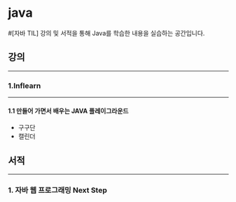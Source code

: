 # java
#[자바 TIL]
강의 및 서적을 통해 Java를 학습한 내용을 실습하는 공간입니다.


## 강의
* * *
### 1.Inflearn
* * *
#### 1.1 만들어 가면서 배우는 JAVA 플레이그라운드
- 구구단
- 캘린더
  
  
  
## 서적
* * *
### 1. 자바 웹 프로그래밍 Next Step
